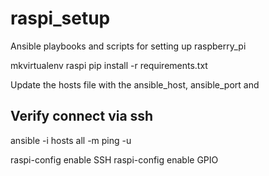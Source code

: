 # raspi_setup
Ansible playbooks and scripts for setting up raspberry_pi


mkvirtualenv raspi
pip install -r requirements.txt

Update the hosts file with the ansible_host, ansible_port and 
## Verify connect via ssh
ansible -i hosts all -m ping -u


raspi-config enable SSH
raspi-config enable GPIO
